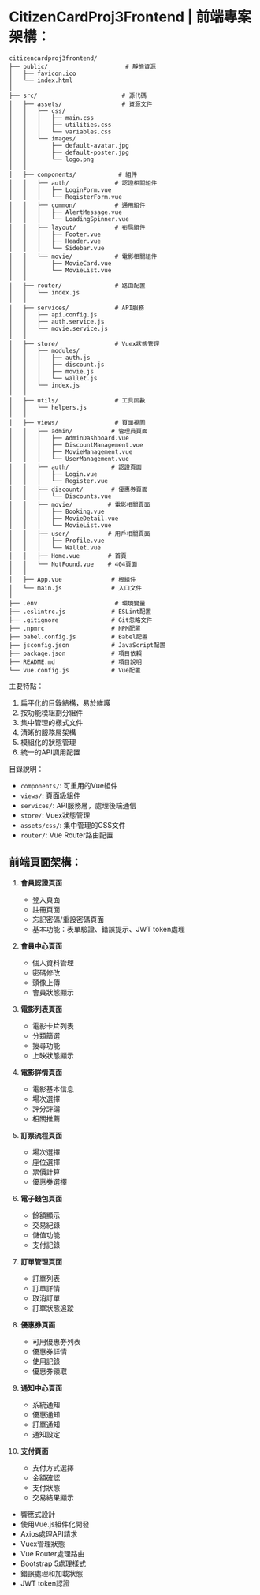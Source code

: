 # CitizenCardProj3Frontend  |  前端專案架構：




```
citizencardproj3frontend/
├── public/                      # 靜態資源
│   ├── favicon.ico
│   └── index.html
│
├── src/                        # 源代碼
│   ├── assets/                 # 資源文件
│   │   ├── css/
│   │   │   ├── main.css
│   │   │   ├── utilities.css
│   │   │   └── variables.css
│   │   └── images/
│   │       ├── default-avatar.jpg
│   │       ├── default-poster.jpg
│   │       └── logo.png
│   │
│   ├── components/            # 組件
│   │   ├── auth/             # 認證相關組件
│   │   │   ├── LoginForm.vue
│   │   │   └── RegisterForm.vue
│   │   ├── common/           # 通用組件
│   │   │   ├── AlertMessage.vue
│   │   │   └── LoadingSpinner.vue
│   │   ├── layout/           # 布局組件
│   │   │   ├── Footer.vue
│   │   │   ├── Header.vue
│   │   │   └── Sidebar.vue
│   │   └── movie/            # 電影相關組件
│   │       ├── MovieCard.vue
│   │       └── MovieList.vue
│   │
│   ├── router/               # 路由配置
│   │   └── index.js
│   │
│   ├── services/             # API服務
│   │   ├── api.config.js
│   │   ├── auth.service.js
│   │   └── movie.service.js
│   │
│   ├── store/                # Vuex狀態管理
│   │   ├── modules/
│   │   │   ├── auth.js
│   │   │   ├── discount.js
│   │   │   ├── movie.js
│   │   │   └── wallet.js
│   │   └── index.js
│   │
│   ├── utils/                # 工具函數
│   │   └── helpers.js
│   │
│   ├── views/                # 頁面視圖
│   │   ├── admin/           # 管理員頁面
│   │   │   ├── AdminDashboard.vue
│   │   │   ├── DiscountManagement.vue
│   │   │   ├── MovieManagement.vue
│   │   │   └── UserManagement.vue
│   │   ├── auth/            # 認證頁面
│   │   │   ├── Login.vue
│   │   │   └── Register.vue
│   │   ├── discount/        # 優惠券頁面
│   │   │   └── Discounts.vue
│   │   ├── movie/          # 電影相關頁面
│   │   │   ├── Booking.vue
│   │   │   ├── MovieDetail.vue
│   │   │   └── MovieList.vue
│   │   ├── user/           # 用戶相關頁面
│   │   │   ├── Profile.vue
│   │   │   └── Wallet.vue
│   │   ├── Home.vue        # 首頁
│   │   └── NotFound.vue    # 404頁面
│   │
│   ├── App.vue              # 根組件
│   └── main.js              # 入口文件
│
├── .env                      # 環境變量
├── .eslintrc.js             # ESLint配置
├── .gitignore               # Git忽略文件
├── .npmrc                   # NPM配置
├── babel.config.js          # Babel配置
├── jsconfig.json            # JavaScript配置
├── package.json             # 項目依賴
├── README.md                # 項目說明
└── vue.config.js            # Vue配置
```



主要特點：
1. 扁平化的目錄結構，易於維護
2. 按功能模組劃分組件
3. 集中管理的樣式文件
4. 清晰的服務層架構
5. 模組化的狀態管理
6. 統一的API調用配置

目錄說明：
- `components/`: 可重用的Vue組件
- `views/`: 頁面級組件
- `services/`: API服務層，處理後端通信
- `store/`: Vuex狀態管理
- `assets/css/`: 集中管理的CSS文件
- `router/`: Vue Router路由配置

## 前端頁面架構：

1. **會員認證頁面**
    - 登入頁面
    - 註冊頁面
    - 忘記密碼/重設密碼頁面
    - 基本功能：表單驗證、錯誤提示、JWT token處理

2. **會員中心頁面**
    - 個人資料管理
    - 密碼修改
    - 頭像上傳
    - 會員狀態顯示

3. **電影列表頁面**
    - 電影卡片列表
    - 分類篩選
    - 搜尋功能
    - 上映狀態顯示

4. **電影詳情頁面**
    - 電影基本信息
    - 場次選擇
    - 評分評論
    - 相關推薦

5. **訂票流程頁面**
    - 場次選擇
    - 座位選擇
    - 票價計算
    - 優惠券選擇

6. **電子錢包頁面**
    - 餘額顯示
    - 交易紀錄
    - 儲值功能
    - 支付記錄

7. **訂單管理頁面**
    - 訂單列表
    - 訂單詳情
    - 取消訂單
    - 訂單狀態追蹤

8. **優惠券頁面**
    - 可用優惠券列表
    - 優惠券詳情
    - 使用記錄
    - 優惠券領取

9. **通知中心頁面**
    - 系統通知
    - 優惠通知
    - 訂單通知
    - 通知設定

10. **支付頁面**
    - 支付方式選擇
    - 金額確認
    - 支付狀態
    - 交易結果顯示

- 響應式設計
- 使用Vue.js組件化開發
- Axios處理API請求
- Vuex管理狀態
- Vue Router處理路由
- Bootstrap 5處理樣式
- 錯誤處理和加載狀態
- JWT token認證
